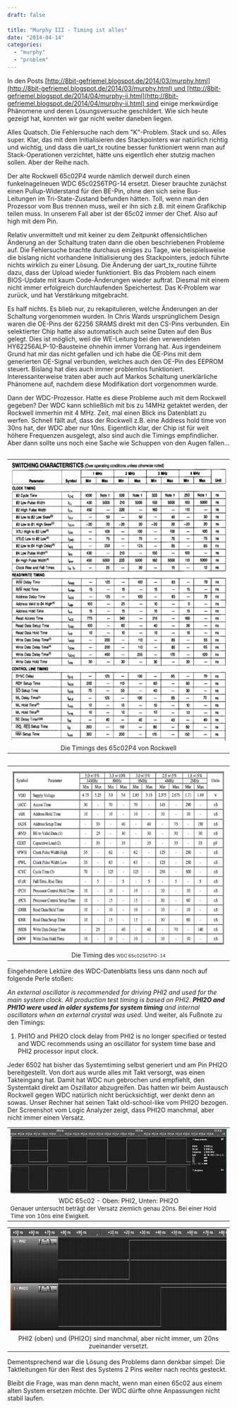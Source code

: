```yaml
---
draft: false

title: "Murphy III - Timing ist alles"
date: "2014-04-14"
categories: 
  - "murphy"
  - "problem"
---
```


In den Posts [http://8bit-gefriemel.blogspot.de/2014/03/murphy.html](http://8bit-gefriemel.blogspot.de/2014/03/murphy.html) und [http://8bit-gefriemel.blogspot.de/2014/04/murphy-ii.html](http://8bit-gefriemel.blogspot.de/2014/04/murphy-ii.html) sind einige merkwürdige Phänomene und deren Lösungsversuche geschildert. Wie sich heute gezeigt hat, konnten wir gar nicht weiter daneben liegen.

Alles Quatsch. Die Fehlersuche nach dem "K"-Problem. Stack und so. Alles super. Klar, das mit dem Initialisieren des Stackpointers war natürlich richtig und wichtig, und dass die uart\_tx routine besser funktioniert wenn man auf Stack-Operationen verzichtet, hätte uns eigentlich eher stutzig machen sollen. Aber der Reihe nach.

Der alte Rockwell 65c02P4 wurde nämlich derweil durch einen funkelnagelneuen WDC 65c02S6TPG-14 ersetzt. Dieser brauchte zunächst einen Pullup-Widerstand für den BE-Pin, ohne den sich seine Bus-Leitungen im Tri-State-Zustand befunden hätten. Toll, wenn man den Prozessor vom Bus trennen muss, weil er ihn sich z.B. mit einem Grafikchip teilen muss. In unserem Fall aber ist der 65c02 immer der Chef. Also auf high mit dem Pin.

Relativ unvermittelt und mit keiner zu dem Zeitpunkt offensichtlichen Änderung an der Schaltung traten dann die oben beschriebenen Probleme auf. Die Fehlersuche brachte durchaus einiges zu Tage, wie beispielsweise die bislang nicht vorhandene Initialisierung des Stackpointers, jedoch führte nichts wirklich zu einer Lösung. Die Änderung der uart\_tx\_routine führte dazu, dass der Upload wieder funktioniert. Bis das Problem nach einem BIOS-Update mit kaum Code-Änderungen wieder auftrat. Diesmal mit einem nicht immer erfolgreich durchlaufenden Speichertest. Das K-Problem war zurück, und hat Verstärkung mitgebracht.

Es half nichts. Es blieb nur, zu rekapitulieren, welche Änderungen an der Schaltung vorgenommen wurden. In Chris Wards ursprünglichem Design waren die OE-Pins der 62256 SRAMS direkt mit den CS-Pins verbunden. Ein selektierter Chip hatte also automatisch auch seine Daten auf den Bus gelegt. Dies ist möglich, weil die WE-Leitung bei den verwendeten HY62256ALP-10-Bausteine ohnehin immer Vorrang hat. Aus irgendeinem Grund hat mir das nicht gefallen und ich habe die OE-Pins mit dem generierten OE-Signal verbunden, welches auch den OE-Pin des EEPROM steuert. Bislang hat dies auch immer problemlos funktioniert. Interessanterweise traten aber auch auf Markos Schaltung unerklärliche Phänomene auf, nachdem diese Modifikation dort vorgenommen wurde.

Dann der WDC-Prozessor. Hatte es diese Probleme auch mit dem Rockwell gegeben? Der WDC kann schließlich mit bis zu 14MHz getaktet werden, der Rockwell immerhin mit 4 MHz. Zeit, mal einen Blick ins Datenblatt zu werfen. Schnell fällt auf, dass der Rockwell z.B. eine Address hold time von 30ns hat, der WDC aber nur 10ns. Eigentlich klar, der Chip ist für weit höhere Frequenzen ausgelegt, also sind auch die Timings empfindlicher. Aber dann sollte uns noch eine Sache wie Schuppen von den Augen fallen...

<table style="float:left;margin-right:1em;text-align:left;" cellspacing="0" cellpadding="0" align="center"><tbody><tr><td style="text-align:center;"><a style="margin-left:auto;margin-right:auto;" href="https://steckschwein.files.wordpress.com/2014/04/a3b0e-rockwell_timings.png"><img src="images/a3b0e-rockwell_timings.png" width="640" height="633" border="0"></a></td></tr><tr><td style="text-align:center;">Die Timings des 65c02P4 von Rockwell</td></tr></tbody></table>

<table style="float:left;margin-right:1em;text-align:left;" cellspacing="0" cellpadding="0" align="center"><tbody><tr><td style="text-align:center;"><a style="margin-left:auto;margin-right:auto;" href="https://steckschwein.files.wordpress.com/2014/04/c88b7-wdc_timings.png"><img src="images/c88b7-wdc_timings.png" width="640" height="408" border="0"></a></td></tr><tr><td style="text-align:center;">Die Timing des&nbsp;<span style="text-align:start;"><span style="font-size:x-small;">WDC 65c02S6TPG-14</span></span></td></tr></tbody></table>

Eingehendere Lektüre des WDC-Datenblatts liess uns dann noch auf folgende Perle stoßen:

_An external oscillator is recommended for driving PHI2 and used for the main system clock. All production test timing is based on PHI2. **PHI2O and PHI1O were used in older systems for system timing** and internal oscillators when an external crystal was used._  Und weiter, als Fußnote zu den Timings:

1. PHI1O and PHI2O clock delay from PHI2 is no longer specified or tested and WDC recommends using an oscillator for system time base and PHI2 processor input clock. 

Jeder 6502 hat bisher das Systemtiming selbst generiert und am Pin PHI2O bereitgestellt. Von dort aus wurde alles mit Takt versorgt, was einen Takteingang hat. Damit hat WDC nun gebrochen und empfiehlt, den Systemtakt direkt am Oszillator abzugreifen. Das hatten wir beim Austausch Rockwell gegen WDC natürlich nicht berücksichtigt, wer denkt denn an sowas. Unser Rechner hat seinen Takt old-school-like vom PHI2O bezogen. Der Screenshot vom Logic Analyzer zeigt, dass PHI2O manchmal, aber nicht immer einen Versatz.

<table style="margin-left:auto;margin-right:auto;text-align:center;" cellspacing="0" cellpadding="0" align="center"><tbody><tr><td style="text-align:center;"><a style="margin-left:auto;margin-right:auto;" href="https://steckschwein.files.wordpress.com/2014/04/6f2ca-screenshot2014-04-14at19-55-10.png"><img src="images/6f2ca-screenshot2014-04-14at19-55-10.png" width="640" height="146" border="0"></a></td></tr><tr><td style="text-align:center;">WDC 65c02 - Oben: PHI2, Unten: PHI2O<div style="text-align:left;"><span style="font-size:small;">Genauer untersucht beträgt der Versatz ziemlich genau 20ns. Bei einer Hold Time von 10ns eine Ewigkeit.</span></div></td></tr></tbody></table>

<table style="margin-left:auto;margin-right:auto;text-align:center;" cellspacing="0" cellpadding="0" align="center"><tbody><tr><td style="text-align:center;"><a style="font-size:medium;margin-left:auto;margin-right:auto;" href="https://steckschwein.files.wordpress.com/2014/04/5b703-20ns.png"><img src="images/5b703-20ns.png" width="640" height="230" border="0"></a></td></tr><tr><td style="text-align:center;">PHI2 (oben) und (PHI2O) sind manchmal, aber nicht immer, um 20ns zueinander versetzt.</td></tr></tbody></table>

Dementsprechend war die Lösung des Problems dann denkbar simpel: Die Taktleitungen für den Rest des Systems 2 Pins weiter nach rechts gesteckt.

Bleibt die Frage, was man denn macht, wenn man einen 65c02 aus einem alten System ersetzen möchte. Der WDC dürfte ohne Anpassungen nicht stabil laufen.
